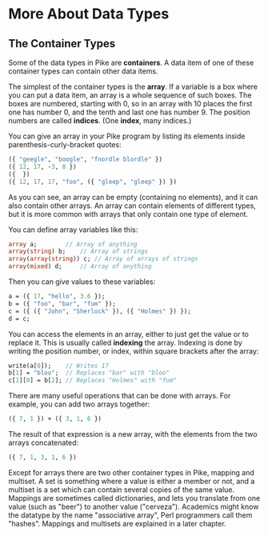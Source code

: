 # More About Data Types

## The Container Types

Some of the data types in Pike are **containers**. A data item of one of these container types can contain other data items.

The simplest of the container types is the **array**. If a variable is a box where you can put a data item, an array is a whole sequence of such boxes. The boxes are numbered, starting with 0, so in an array with 10 places the first one has number 0, and the tenth and last one has number 9. The position numbers are called **indices**. (One **index**, many indices.)

You can give an array in your Pike program by listing its elements inside parenthesis-curly-bracket quotes:

```pike
({ "geegle", "boogle", "fnordle blordle" })
({ 12, 17, -3, 8 })
({  })
({ 12, 17, 17, "foo", ({ "gleep", "gleep" }) })
```

As you can see, an array can be empty (containing no elements), and it can also contain other arrays. An array can contain elements of different types, but it is more common with arrays that only contain one type of element.

You can define array variables like this:

```pike
array a;		// Array of anything
array(string) b;	// Array of strings
array(array(string)) c;	// Array of arrays of strings
array(mixed) d;		// Array of anything
```

Then you can give values to these variables:

```pike
a = ({ 17, "hello", 3.6 });
b = ({ "foo", "bar", "fum" });
c = ({ ({ "John", "Sherlock" }), ({ "Holmes" }) });
d = c;
```

You can access the elements in an array, either to just get the value or to replace it. This is usually called **indexing** the array. Indexing is done by writing the position number, or index, within square brackets after the array:

```pike
write(a[0]);	// Writes 17
b[1] = "bloo";	// Replaces "bar" with "bloo"
c[1][0] = b[2];	// Replaces "Holmes" with "fum"
```

There are many useful operations that can be done with arrays. For example, you can add two arrays together:

```pike
({ 7, 1 }) + ({ 3, 1, 6 })
```

The result of that expression is a new array, with the elements from the two arrays concatenated:

```pike
({ 7, 1, 3, 1, 6 })
```

Except for arrays there are two other container types in Pike, mapping and multiset. A set is something where a value is either a member or not, and a multiset is a set which can contain several copies of the same value. Mappings are sometimes called dictionaries, and lets you translate from one value (such as "beer") to another value ("cerveza"). Academics might know the datatype by the name "associative array", Perl programmers call them "hashes". Mappings and multisets are explained in a later chapter.
